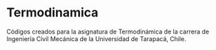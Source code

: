 # Termodinamica

Códigos creados para la asignatura de Termodinámica de la carrera de Ingeniería Civil Mecánica de la Universidad de Tarapacá, Chile.
